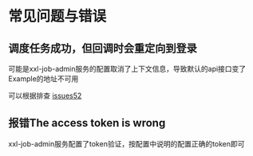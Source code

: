 # 常见问题与错误

## 调度任务成功，但回调时会重定向到登录

可能是xxl-job-admin服务的配置取消了上下文信息，导致默认的api接口变了Example的地址不可用

可以根据排查 [issues52](https://github.com/fcfangcc/pyxxl/issues/52)

## 报错The access token is wrong

xxl-job-admin服务配置了token验证，按配置中说明的配置正确的token即可
